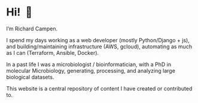 # Hi!&nbsp;&nbsp;👋

I’m Richard Campen.

I spend my days working as a web developer (mostly Python/Django + js), and building/maintaining infrastructure (AWS, gcloud), automating as much as I can (Terraform, Ansible, Docker).

In a past life I was a microbiologist / bioinformatician, with a PhD in molecular Microbiology, generating, processing, and analyzing large biological datasets.

This website is a central repository of content I have created or contributed to.
